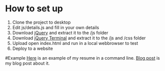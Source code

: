 # How to set up
1. Clone the project to desktop
2. Edit js/details.js and fill in your own details
3. Download [jQuery](http://jquery.com/download/) and extract it to the /js folder
4. Download [jQuery Terminal](http://terminal.jcubic.pl/#download) and extract it to the /js and /css folder
5. Upload open index.html and run in a local webbrowser to test
6. Deploy to a website

#Example
[Here](http://bbody.github.io/) is an example of my resume in a command line.
[Blog post](http://www.brendonbody.com/2014/01/19/cmd-resume-javascript/) is my blog post about it.
